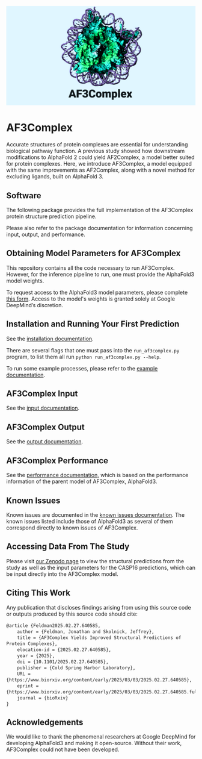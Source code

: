 ![header](docs/header.png)

# AF3Complex

Accurate structures of protein complexes are essential for understanding biological pathway function. A previous study showed how downstream modifications to AlphaFold 2 could yield AF2Complex, a model better suited for protein complexes. Here, we introduce AF3Complex, a model equipped with the same improvements as AF2Complex, along with a novel method for excluding ligands, built on AlphaFold 3.

## Software

The following package provides the full implementation of the AF3Complex protein
structure prediction pipeline.

Please also refer to the package documentation for information concerning input, output, 
and performance.

## Obtaining Model Parameters for AF3Complex

This repository contains all the code necessary to run AF3Complex. However, 
for the inference pipeline to run, one must provide the AlphaFold3 model weights. 

To request access to the AlphaFold3 model parameters, please complete
[this form](https://forms.gle/svvpY4u2jsHEwWYS6). Access to the model's weights
is granted solely at Google DeepMind’s discretion.

## Installation and Running Your First Prediction

See the [installation documentation](docs/installation.md).

There are several flags that one must pass into the `run_af3complex.py` program, to
list them all run `python run_af3complex.py --help`. 

To run some example processes, please refer to the [example documentation](examples/examples.md).

## AF3Complex Input

See the [input documentation](docs/input.md).

## AF3Complex Output

See the [output documentation](docs/output.md).

## AF3Complex Performance

See the [performance documentation](docs/performance.md), which is based on the performance
information of the parent model of AF3Complex, AlphaFold3.

## Known Issues

Known issues are documented in the
[known issues documentation](docs/known_issues.md). The known issues listed include
those of AlphaFold3 as several of them correspond directly to known issues of AF3Complex. 

## Accessing Data From The Study

Please visit [our Zenodo page](https://zenodo.org/records/14927488?token=eyJhbGciOiJIUzUxMiJ9.eyJpZCI6IjNmMTMwYzNmLTNmZjItNGFlZS1iNDUyLWU2Njc5ZDlkMTYyYSIsImRhdGEiOnt9LCJyYW5kb20iOiJhYmQ5NjZiODM2OTdiZjQ2OWZjYjFjZjNlYzFjNTRmMSJ9.F40J_RC-u3dAoBpGpYWaXc8bp3N3_Ynl4et50HLpo2dhBNr58mX0eiu4yFajVB28fPsu3xRg6j2PXaxHEPI-DA) to view the structural predictions from the study 
as well as the input parameters for the CASP16 predictions, which can be input directly
into the AF3Complex model. 


## Citing This Work

Any publication that discloses findings arising from using this source code or outputs produced by this source code
should cite:

```
@article {Feldman2025.02.27.640585,
	author = {Feldman, Jonathan and Skolnick, Jeffrey},
	title = {AF3Complex Yields Improved Structural Predictions of Protein Complexes},
	elocation-id = {2025.02.27.640585},
	year = {2025},
	doi = {10.1101/2025.02.27.640585},
	publisher = {Cold Spring Harbor Laboratory},
	URL = {https://www.biorxiv.org/content/early/2025/03/03/2025.02.27.640585},
	eprint = {https://www.biorxiv.org/content/early/2025/03/03/2025.02.27.640585.full.pdf},
	journal = {bioRxiv}
}
```


## Acknowledgements

We would like to thank the phenomenal researchers at Google DeepMind for developing AlphaFold3 and making it 
open-source. Without their work, AF3Complex could not have been developed. 





